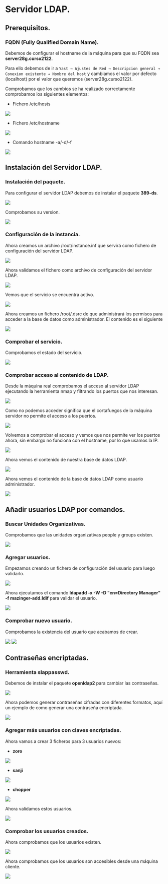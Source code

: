 # Servidor LDAP.

## Prerequisitos.

### FQDN (Fully Qualified Domain Name).

Debemos de configurar el hostname de la máquina para que su FQDN sea **server28g.curso2122**.

Para ello debemos de ir a ``Yast → Ajustes de Red → Descripcion general → Conexion existente → Nombre del host`` y cambiamos el valor por defecto (localhost) por el valor que queremos (server28g.curso2122).

Comprobamos que los cambios se ha realizado correctamente comprobamos los siguientes elementos:
* Fichero /etc/hosts

![](./img/001.png)

* Fichero /etc/hostname

![](./img/002.png)

* Comando hostname -a/-d/-f

![](./img/003.png)

## Instalación del Servidor LDAP.

### Instalación del paquete.

Para configurar el servidor LDAP debemos de instalar el paquete **389-ds**.

![](./img/004.png)

Comprobamos su version.

![](./img/005.png)

### Configuración de la instancia.

Ahora creamos un archivo /root/instance.inf que servirá como fichero de configuración del servidor LDAP.

![](./img/006.png)

Ahora validamos el fichero como archivo de configuración del servidor LDAP.

![](./img/007.png)

Vemos que el servicio se encuentra activo.

![](./img/008.png)

Ahora creamos un fichero /root/.dsrc de que administrará los permisos para acceder a la base de datos como administrador. El contenido es el siguiente

![](./img/009.png)

### Comprobar el servicio.

Comprobamos el estado del servicio.

![](./img/010.png)

### Comprobar acceso al contenido de LDAP.

Desde la máquina real comprobamos el acceso al servidor LDAP ejecutando la herramienta nmap y filtrando los puertos que nos interesan.

![](./img/011.png)

Como no podemos acceder significa que el cortafuegos de la máquina servidor no permite el acceso a los puertos.  

![](./img/012.png)

Volvemos a comprobar el acceso y vemos que nos permite ver los puertos ahora, sin embargo no funciona con el hostname, por lo que usamos la IP.

![](./img/013.png)

Ahora vemos el contenido de nuestra base de datos LDAP.

![](./img/014.png)

Ahora vemos el contenido de la base de datos LDAP como usuario administrador.

![](./img/015.png)


## Añadir usuarios LDAP por comandos.

### Buscar Unidades Organizativas.

Comprobamos que las unidades organizativas people y groups existen.

![](./img/017.png)

### Agregar usuarios.

Empezamos creando un fichero de configuración del usuario para luego validarlo.

![](./img/018.png)

Ahora ejecutamos el comando **ldapadd -x -W -D "cn=Directory Manager" -f mazinger-add.ldif** para validar el usuario.

![](./img/019.png)

### Comprobar nuevo usuario.

Comprobamos la existencia del usuario que acabamos de crear.

![](./img/021.png)
![](./img/022.png)

## Contraseñas encriptadas.

### Herramienta slappasswd.

Debemos de instalar el paquete **openldap2** para cambiar las contraseñas.

![](./img/023.png)

Ahora podemos generar contraseñas cifradas con diferentes formatos, aquí un ejemplo de como generar una contraseña encriptada.

![](./img/024.png)

### Agregar más usuarios con claves encriptadas.

Ahora vamos a crear 3 ficheros para 3 usuarios nuevos:
* **zoro**

![](./img/025.png)

* **sanji**

![](./img/026.png)

* **chopper**

![](./img/027.png)

Ahora validamos estos usuarios.

![](./img/028.png)
### Comprobar los usuarios creados.

Ahora comprobamos que los usuarios existen.

![](./img/029.png)

Ahora comprobamos que los usuarios son accesibles desde una máquina cliente.

![](./img/030.png)
